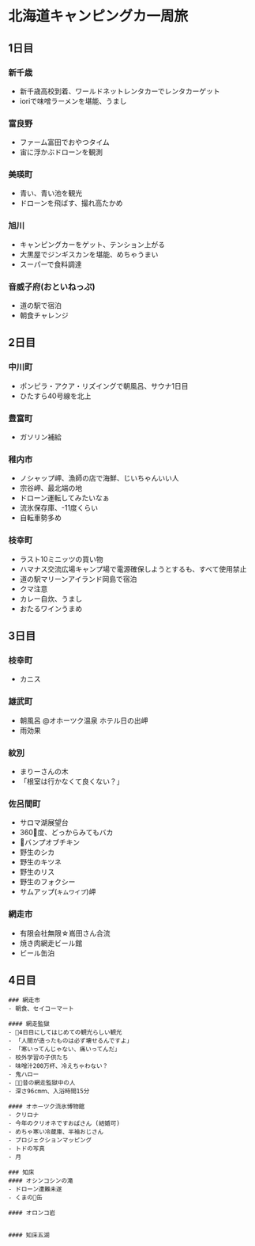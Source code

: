 # 北海道キャンピングカ一周旅

## 1日目
### 新千歳
- 新千歳高校到着、ワールドネットレンタカーでレンタカーゲット
- ioriで味噌ラーメンを堪能、うまし

### 富良野
- ファーム富田でおやつタイム
- 宙に浮かぶドローンを観測

### 美瑛町
- 青い、青い池を観光
- ドローンを飛ばす、撮れ高たかめ

### 旭川
- キャンピングカーをゲット、テンション上がる
- 大黒屋でジンギスカンを堪能、めちゃうまい
- スーパーで食料調達

### 音威子府(おといねっぷ)
- 道の駅で宿泊
- 朝食チャレンジ


## 2日目
### 中川町
- ポンピラ・アクア・リズイングで朝風呂、サウナ1日目
- ひたすら40号線を北上

### 豊富町
- ガソリン補給

### 稚内市
- ノシャップ岬、漁師の店で海鮮、じいちゃんいい人
- 宗谷岬、最北端の地
- ドローン運転してみたいなぁ
- 流氷保存庫、-11度くらい
- 自転車勢多め

### 枝幸町
- ラスト10ミニッツの買い物
- ハマナス交流広場キャンプ場で電源確保しようとするも、すべて使用禁止
- 道の駅マリーンアイランド岡島で宿泊
- クマ注意
- カレー自炊、うまし
- おたるワインうまめ

## 3日目
### 枝幸町
- カニス

### 雄武町
- 朝風呂 @オホーツク温泉 ホテル日の出岬
- 雨効果

### 紋別
- まりーさんの木
- 「根室は行かなくて良くない？」

### 佐呂間町
- サロマ湖展望台
- 360度、どっからみてもバカ
- バンプオブチキン
- 野生のシカ
- 野生のキツネ
- 野生のリス
- 野生のフォクシー
- サムアップ(`キムワイプ`)岬

### 網走市
- 有限会社無限☆嶌田さん合流
- 焼き肉網走ビール館
- ビール缶泊

## 4日目
```
### 網走市
- 朝食、セイコーマート

#### 網走監獄
- 4日目にしてはじめての観光らしい観光
- 「人間が造ったものは必ず壊せるんですよ」
- 「寒いってんじゃない、痛いってんだ」
- 校外学習の子供たち
- 味噌汁200万杯、冷えちゃわない？
- 鬼ハロー
- 昔の網走監獄中の人
- 深さ96cmｍ、入浴時間15分

#### オホーツク流氷博物館
- クリロナ
- 今年のクリオネですおばさん (結婚可)
- めちゃ寒い冷蔵庫、半袖おじさん
- プロジェクションマッピング
- トドの写真
- 月

### 知床
#### オシンコシンの滝
- ドローン遭難未遂
- くまの缶

#### オロンコ岩


#### 知床五湖

```

